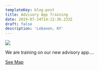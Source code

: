 ```yaml
---
templateKey: blog-post
title: Advisory App Training
date: 2019-07-24T14:12:36.233Z
draft: false
description: 'Lebanon, KY'
---
```

![](/img/logo.png)

We are training on our new advisory app....



[See Map](/map/?layer=Advisory&feature=0)

